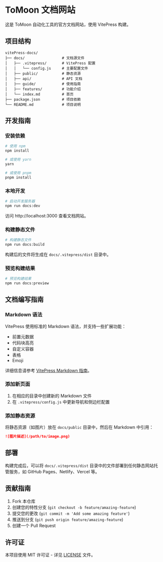 # ToMoon 文档网站

这是 ToMoon 自动化工具的官方文档网站，使用 VitePress 构建。

## 项目结构

```
vitePress-docs/
├── docs/                 # 文档源文件
│   ├── .vitepress/       # VitePress 配置
│   │   └── config.js     # 主要配置文件
│   ├── public/           # 静态资源
│   ├── api/              # API 文档
│   ├── guide/            # 使用指南
│   ├── features/         # 功能介绍
│   └── index.md          # 首页
├── package.json          # 项目依赖
└── README.md             # 项目说明
```

## 开发指南

### 安装依赖

```bash
# 使用 npm
npm install

# 或使用 yarn
yarn

# 或使用 pnpm
pnpm install
```

### 本地开发

```bash
# 启动开发服务器
npm run docs:dev
```

访问 http://localhost:3000 查看文档网站。

### 构建静态文件

```bash
# 构建静态文件
npm run docs:build
```

构建后的文件将生成在 `docs/.vitepress/dist` 目录中。

### 预览构建结果

```bash
# 预览构建结果
npm run docs:preview
```

## 文档编写指南

### Markdown 语法

VitePress 使用标准的 Markdown 语法，并支持一些扩展功能：

- 前置元数据
- 代码块高亮
- 自定义容器
- 表格
- Emoji

详细信息请参考 [VitePress Markdown 指南](https://vitepress.dev/guide/markdown)。

### 添加新页面

1. 在相应的目录中创建新的 Markdown 文件
2. 在 `.vitepress/config.js` 中更新导航和侧边栏配置

### 添加静态资源

将静态资源（如图片）放在 `docs/public` 目录中，然后在 Markdown 中引用：

```markdown
![图片描述](/path/to/image.png)
```

## 部署

构建完成后，可以将 `docs/.vitepress/dist` 目录中的文件部署到任何静态网站托管服务，如 GitHub Pages、Netlify、Vercel 等。

## 贡献指南

1. Fork 本仓库
2. 创建您的特性分支 (`git checkout -b feature/amazing-feature`)
3. 提交您的更改 (`git commit -m 'Add some amazing feature'`)
4. 推送到分支 (`git push origin feature/amazing-feature`)
5. 创建一个 Pull Request

## 许可证

本项目使用 MIT 许可证 - 详见 [LICENSE](LICENSE) 文件。 
